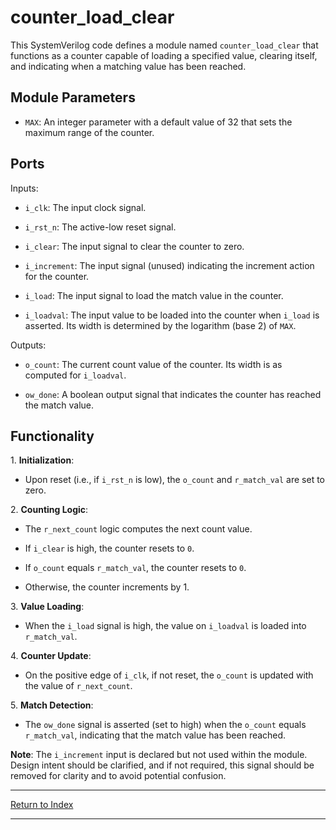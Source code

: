# counter_load_clear

This SystemVerilog code defines a module named `counter_load_clear` that functions as a counter capable of loading a specified value, clearing itself, and indicating when a matching value has been reached.

## Module Parameters

- `MAX`: An integer parameter with a default value of 32 that sets the maximum range of the counter.

## Ports

Inputs:

- `i_clk`: The input clock signal.

- `i_rst_n`: The active-low reset signal.

- `i_clear`: The input signal to clear the counter to zero.

- `i_increment`: The input signal (unused) indicating the increment action for the counter.

- `i_load`: The input signal to load the match value in the counter.

- `i_loadval`: The input value to be loaded into the counter when `i_load` is asserted. Its width is determined by the logarithm (base 2) of `MAX`.

Outputs:

- `o_count`: The current count value of the counter. Its width is as computed for `i_loadval`.

- `ow_done`: A boolean output signal that indicates the counter has reached the match value.

## Functionality

1\. **Initialization**:

- Upon reset (i.e., if `i_rst_n` is low), the `o_count` and `r_match_val` are set to zero.

2\. **Counting Logic**:

- The `r_next_count` logic computes the next count value.

- If `i_clear` is high, the counter resets to `0`.

- If `o_count` equals `r_match_val`, the counter resets to `0`.

- Otherwise, the counter increments by 1.

3\. **Value Loading**:

- When the `i_load` signal is high, the value on `i_loadval` is loaded into `r_match_val`.

4\. **Counter Update**:

- On the positive edge of `i_clk`, if not reset, the `o_count` is updated with the value of `r_next_count`.

5\. **Match Detection**:

- The `ow_done` signal is asserted (set to high) when the `o_count` equals `r_match_val`, indicating that the match value has been reached.

**Note**: The `i_increment` input is declared but not used within the module. Design intent should be clarified, and if not required, this signal should be removed for clarity and to avoid potential confusion.

---

[Return to Index](index.md)

---

